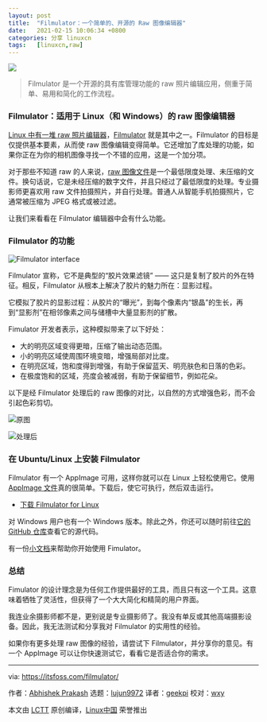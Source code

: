 ```yaml
---
layout: post
title:	"Filmulator：一个简单的、开源的 Raw 图像编辑器"
date:	2021-02-15 10:06:34 +0800 
categories:	分享 linuxcn 
tags:	[linuxcn,raw]
---
```



![](/Asserts/Images//attachment/album/202102/15/100616o54wb5h4aqgmq4qe.jpg)



> 
> Filmulator 是一个开源的具有库管理功能的 raw 照片编辑应用，侧重于简单、易用和简化的工作流程。
> 
> 
> 


### Filmulator：适用于 Linux（和 Windows）的 raw 图像编辑器


[Linux 中有一堆 raw 照片编辑器](https://itsfoss.com/raw-image-tools-linux/)，[Filmulator](https://filmulator.org/) 就是其中之一。Filmulator 的目标是仅提供基本要素，从而使 raw 图像编辑变得简单。它还增加了库处理的功能，如果你正在为你的相机图像寻找一个不错的应用，这是一个加分项。


对于那些不知道 raw 的人来说，[raw 图像文件](https://www.findingtheuniverse.com/what-is-raw-in-photography/)是一个最低限度处理、未压缩的文件。换句话说，它是未经压缩的数字文件，并且只经过了最低限度的处理。专业摄影师更喜欢用 raw 文件拍摄照片，并自行处理。普通人从智能手机拍摄照片，它通常被压缩为 JPEG 格式或被过滤。


让我们来看看在 Filmulator 编辑器中会有什么功能。


### Filmulator 的功能


![Filmulator interface](/Asserts/Images//attachment/album/202102/15/100635mzvtrfy666w6otwr.jpg)


Filmulator 宣称，它不是典型的“胶片效果滤镜” —— 这只是复制了胶片的外在特征。相反，Filmulator 从根本上解决了胶片的魅力所在：显影过程。


它模拟了胶片的显影过程：从胶片的“曝光”，到每个像素内“银晶”的生长，再到“显影剂”在相邻像素之间与储槽中大量显影剂的扩散。


Fimulator 开发者表示，这种模拟带来了以下好处：


* 大的明亮区域变得更暗，压缩了输出动态范围。
* 小的明亮区域使周围环境变暗，增强局部对比度。
* 在明亮区域，饱和度得到增强，有助于保留蓝天、明亮肤色和日落的色彩。
* 在极度饱和的区域，亮度会被减弱，有助于保留细节，例如花朵。


以下是经 Filmulator 处理后的 raw 图像的对比，以自然的方式增强色彩，而不会引起色彩剪切。


![原图](/Asserts/Images//attachment/album/202102/15/100635gawananncy2y9w2n.jpg)


![处理后](/Asserts/Images//attachment/album/202102/15/100635kgggzfuypuagop1u.jpg)


### 在 Ubuntu/Linux 上安装 Filmulator


Filmulator 有一个 AppImage 可用，这样你就可以在 Linux 上轻松使用它。使用 [AppImage 文件](https://itsfoss.com/use-appimage-linux/)真的很简单。下载后，使它可执行，然后双击运行。


* [下载 Filmulator for Linux](https://filmulator.org/download/)


对 Windows 用户也有一个 Windows 版本。除此之外，你还可以随时前往[它的 GitHub 仓库](https://github.com/CarVac/filmulator-gui)查看它的源代码。


有一份[小文档](https://github.com/CarVac/filmulator-gui/wiki)来帮助你开始使用 Fimulator。


### 总结


Fimulator 的设计理念是为任何工作提供最好的工具，而且只有这一个工具。这意味着牺牲了灵活性，但获得了一个大大简化和精简的用户界面。


我连业余摄影师都不是，更别说是专业摄影师了。我没有单反或其他高端摄影设备。因此，我无法测试和分享我对 Filmulator 的实用性的经验。


如果你有更多处理 raw 图像的经验，请尝试下 Filmulator，并分享你的意见。有一个 AppImage 可以让你快速测试它，看看它是否适合你的需求。




---


via: <https://itsfoss.com/filmulator/>


作者：[Abhishek Prakash](https://itsfoss.com/author/abhishek/) 选题：[lujun9972](https://github.com/lujun9972) 译者：[geekpi](https://github.com/geekpi) 校对：[wxy](https://github.com/wxy)


本文由 [LCTT](https://github.com/LCTT/TranslateProject) 原创编译，[Linux中国](https://linux.cn/) 荣誉推出
